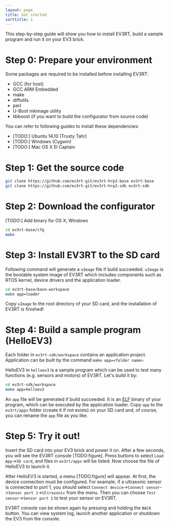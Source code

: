 ```yaml
---
layout: page
title: Get started
sorttitle: 1
---
```


This step-by-step guide will show you how to install EV3RT, build a sample program and run it on your EV3 brick.

# Step 0: Prepare your environment

Some packages are required to be installed before installing EV3RT:

* GCC (for host)
* GCC ARM Embedded
* make
* diffutils
* perl
* U-Boot mkimage utility
* libboost (if you want to build the configurator from source code)

You can refer to following guides to install these dependencies:

* [TODO:] Ubuntu 14.10 (Trusty Tahr)
* [TODO:] Windows (Cygwin)
* [TODO:] Mac OS X El Captain

# Step 1: Get the source code

```bash
git clone https://github.com/ev3rt-git/ev3rt-hrp2-base ev3rt-base
git clone https://github.com/ev3rt-git/ev3rt-hrp2-sdk ev3rt-sdk
```

# Step 2: Download the configurator

[TODO:] Add binary for OS X, Windows

```bash
cd ev3rt-base/cfg
make
```

# Step 3: Install EV3RT to the SD card

Following command will generate a `uImage` file if build succeeded.
`uImage` is the bootable system image of EV3RT which includes components such as RTOS kernel, device drivers and the application loader.

```bash
cd ev3rt-base/base-workspace
make app=loader
```

Copy `uImage` to the root directory of your SD card, and the installation of EV3RT is finished!

# Step 4: Build a sample program (HelloEV3)

Each folder in `ev3rt-sdk/workspace` contains an application project. Application can be built by the command `make app=<folder name>`.

HelloEV3 in `helloev3` is a sample program which can be used to test many functions (e.g. sensors and motors) of EV3RT. Let's build it by:

```bash
cd ev3rt-sdk/workspace
make app=helloev3
```

An `app` file will be generated if build succeeded. It is an [ELF](https://en.wikipedia.org/wiki/Executable_and_Linkable_Format) binary of your program, which can be executed by the application loader. Copy `app` to the `ev3rt/apps` folder (create it if not exists) on your SD card and, of course, you can rename the `app` file as you like.

# Step 5: Try it out!

Insert the SD card into your EV3 brick and power it on. After a few seconds, you will see the EV3RT console [TODO:figure]. Press buttons to select `Load App`->`SD card`, and files in `ev3rt/apps` will be listed. Now choose the file of HelloEV3 to launch it.

After HelloEV3 is started, a menu [TODO:figure] will appear.
At first, the device connection must be configured.
For example, if a ultrasonic sensor is connected to port 1, you should select `Connect device`->`Connect sensor`->`Sensor port 1`->`Ultrasonic` from the menu.
Then you can choose `Test sensor`->`Sensor port 1` to test your sensor on EV3RT.

EV3RT console can be shown again by pressing and holding the `BACK` button. You can view system log, launch another application or shutdown the EV3 from the console.
